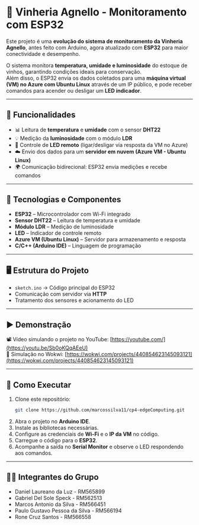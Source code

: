 # 🍷 Vinheria Agnello - Monitoramento com ESP32

Este projeto é uma **evolução do sistema de monitoramento da Vinheria Agnello**, antes feito com Arduino, agora atualizado com **ESP32** para maior conectividade e desempenho.

O sistema monitora **temperatura, umidade e luminosidade** do estoque de vinhos, garantindo condições ideais para conservação.  
Além disso, o ESP32 envia os dados coletados para uma **máquina virtual (VM) no Azure com Ubuntu Linux** através de um IP público, e pode receber comandos para acender ou desligar um **LED indicador**.

---

## 📡 Funcionalidades

- 📊 Leitura de **temperatura** e **umidade** com o sensor **DHT22**  
- 💡 Medição da **luminosidade** com o módulo **LDR**  
- 🔴 Controle de **LED remoto** (ligar/desligar via resposta da VM no Azure)  
- ☁️ Envio dos dados para um **servidor em nuvem (Azure VM - Ubuntu Linux)**  
- 🌍 Comunicação bidirecional: ESP32 envia medições e recebe comandos  

---

## 🔧 Tecnologias e Componentes

- **ESP32** – Microcontrolador com Wi-Fi integrado  
- **Sensor DHT22** – Leitura de temperatura e umidade  
- **Módulo LDR** – Medição de luminosidade  
- **LED** – Indicador de controle remoto  
- **Azure VM (Ubuntu Linux)** – Servidor para armazenamento e resposta  
- **C/C++ (Arduino IDE)** – Linguagem de programação  

---

## 🖥️ Estrutura do Projeto

- `sketch.ino` → Código principal do ESP32  
- Comunicação com servidor via **HTTP**  
- Tratamento dos sensores e acionamento do LED  

---

## ▶️ Demonstração

📽️ Vídeo simulando o projeto no YouTube: [https://youtube.com/](https://youtu.be/Sb0oKQqAEeU)  
🔗 Simulação no Wokwi: [https://wokwi.com/projects/440854623145093121](https://wokwi.com/projects/440854623145093121)

---

## 🚀 Como Executar

1. Clone este repositório:
   ```bash
   git clone https://github.com/marcossilva11/cp4-edgeComputing.git
   ```
2. Abra o projeto no **Arduino IDE**.
3. Instale as bibliotecas necessárias.
4. Configure as credenciais de **Wi-Fi** e o **IP da VM** no código.
5. Carregue o código para o **ESP32**.
6. Acompanhe a saída no **Serial Monitor** e observe o LED respondendo aos comandos.

---

## 👨‍💻 Integrantes do Grupo

* Daniel Laureano da Luz - RM565899
* Gabriel Del Sole Speck - RM562513
* Marcos Antonio da Silva - RM566451
* Paulo Gustavo Pessoa da Silva - RM566194
* Rone Cruz Santos - RM566558
